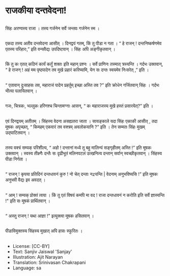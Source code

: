# राजकीया दन्तवेदना!

##
सिंहः अरण्यस्य राजा । तस्य गर्जनेन सर्वे जन्तवः गर्जनेन स्म ।

##
एकदा तस्य अतीव दन्तवेदना आसीत् । दिनद्वयं गतम्, किं तु पीडा न
गता । “ हे राजन् ! दन्तनिष्कर्षणमेव एतस्य परिहारः,” इति
वन्यवैद्यः उपदिष्टवान् । सिंहः अपि अङ्गीकृतवान् ।

##
किं तु कः एतत् कठिनं कार्यं कर्तुं शक्तः इति महान् प्रश्नः ।
सर्वे प्राणिनः तस्मात् त्रस्यन्ति । गर्दभः उक्तवान्, “ हे राजन् ! अहं
मम पृष्ठपादेन तव मुखे प्रहारं करिष्यामि, येन सः दन्तः
स्वयमेव निःसरेत् ,” इति ।

##
“ एतावान् दुःसाहसः तव, महाराजं पादेन प्रहर्तुम् इच्छा अस्ति तव
?” इति क्रोधेन गर्जितवान् सिंहः । गर्दभः भीत्या पलायितवान् ।

##
गजः, चित्रकः, भल्लुकः हरिणश्च चिन्तामग्नाः आसन्, “ कः
महाराजस्य मुखे हस्तं प्रसारयेत्?” इति ।

##
एवं दिनद्वयम् अतीतम् । सिंहस्य वेदना असह्यतरा जाता । सायङ्काले
यदा सिंहः एकाकी आसीत् , तदा मूषकः अपृच्छत्, “ किमहम् एकवारं
तव वक्त्रम् अवलोकयानि ?” इति । तेन सम्मतः सिंहः मुखम्
उद्घाटितवान् ।

##
तस्य वक्त्रं सम्यक् परिशील्य, “ अहो ! दन्तानां मध्ये तु बहु
मालिन्यं सङ्गृहीतम् अस्ति !” इति मूषकः उक्तवान् । स्वस्य तीक्ष्णैः
दन्तैः सः दृढीभूतं मलिनपटलं उत्खनित्य दन्तान् सर्वान्
स्वच्छीकृतवान् । सिंहस्य पीडा निर्गता ।

##
“ राजन् ! कृपया प्रतिदिनं दन्तधावनं कुरु ! नो चेत् दन्ताः नzयन्ति | वेदनाम्
अनुभविष्यसि !” इति मूषकः अनुभवी वैद्यः इव अवदत् ।

##
“ आम् ! सम्यक् प्रोक्तं त्वया । किं तु एतं विषयं कमपि मा वद ! राजा दन्तधावनं न करोति इति सर्वे ज्ञास्यन्ति !" इति सः
मूषकं प्रार्थितवान् ।

##
“ अस्तु राजन् ! यथा आज्ञा !” इत्युक्त्वा मूषकः हसितवान् ।

##
पीडाविमुक्तस्य सिंहस्य मुखात् अपि हासः स्फुरितः ।

##
* License: [CC-BY]
* Text: Sanjiv Jaiswal 'Sanjay'
* Illustration: Ajit Narayan
* Translation: Srinivasan Chakrapani
* Language: sa
